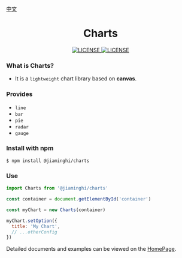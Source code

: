 [中文](./README.md)

<h1 align="center">Charts</h1>

<p align="center">
    <a href="https://github.com/jiaming743/charts/blob/master/LICENSE">
        <img src="https://img.shields.io/github/license/jiaming743/charts.svg" alt="LICENSE" />
    </a>
    <a href="https://www.npmjs.com/package/@jiaminghi/charts">
        <img src="https://img.shields.io/npm/v/@jiaminghi/charts.svg" alt="LICENSE" />
    </a>
</p>

### What is Charts?

- It is a `lightweight` chart library based on **canvas**.

### Provides

* `line`
* `bar`
* `pie`
* `radar`
* `gauge`

### Install with npm

```shell
$ npm install @jiaminghi/charts
```

### Use

```javascript
import Charts from '@jiaminghi/charts'

const container = document.getElementById('container')

const myChart = new Charts(container)

myChart.setOption({
  title: 'My Chart',
  // ...otherConfig
})
```

Detailed documents and examples can be viewed on the [HomePage](http://charts.jiaminghi.com).
